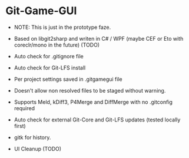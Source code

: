 # Git-Game-GUI



- NOTE: This is just in the prototype faze.

- Based on libgit2sharp and writen in C# / WPF (maybe CEF or Eto with coreclr/mono in the future) (TODO)

- Auto check for .gitignore file

- Auto check for Git-LFS install

- Per project settings saved in .gitgamegui file

- Doesn't allow non resolved files to be staged without warning.

- Supports Meld, kDiff3, P4Merge and DiffMerge with no .gitconfig required

- Auto check for external Git-Core and Git-LFS updates (tested locally first)

- gitk for history.

- UI Cleanup (TODO)